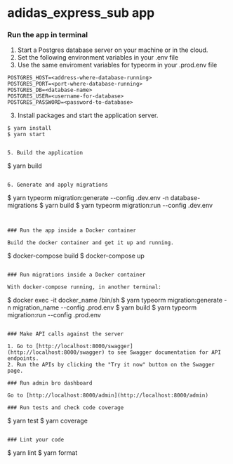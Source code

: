 # adidas_express_sub app

### Run the app in terminal

1. Start a Postgres database server on your machine or in the cloud.
2. Set the following environment variables in your .env file
3. Use the same enviroment variables for typeorm in your .prod.env file

```
POSTGRES_HOST=<address-where-database-running>
POSTGRES_PORT=<port-where-database-running>
POSTGRES_DB=<database-name>
POSTGRES_USER=<username-for-database>
POSTGRES_PASSWORD=<password-to-database>
```

3. Install packages and start the application server.

```
$ yarn install
$ yarn start
```

```

5. Build the application

```

$ yarn build

```

6. Generate and apply migrations

```

$ yarn typeorm migration:generate --config .dev.env -n database-migrations
$ yarn build
$ yarn typeorm migration:run --config .dev.env

```


### Run the app inside a Docker container

Build the docker container and get it up and running.

```

$ docker-compose build
$ docker-compose up

```

### Run migrations inside a Docker container

With docker-compose running, in another terminal:

```

$ docker exec -it docker_name /bin/sh
$ yarn typeorm migration:generate -n migration_name --config .prod.env
$ yarn build
$ yarn typeorm migration:run --config .prod.env

```

### Make API calls against the server

1. Go to [http://localhost:8000/swagger](http://localhost:8000/swagger) to see Swagger documentation for API endpoints.
2. Run the APIs by clicking the "Try it now" button on the Swagger page.

### Run admin bro dashboard

Go to [http://localhost:8000/admin](http://localhost:8000/admin)

### Run tests and check code coverage

```

$ yarn test
$ yarn coverage

```

### Lint your code

```

$ yarn lint
$ yarn format